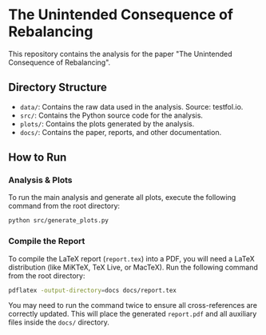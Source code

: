 # The Unintended Consequence of Rebalancing

This repository contains the analysis for the paper "The Unintended Consequence of Rebalancing".

## Directory Structure

- `data/`: Contains the raw data used in the analysis. Source: testfol.io.
- `src/`: Contains the Python source code for the analysis.
- `plots/`: Contains the plots generated by the analysis.
- `docs/`: Contains the paper, reports, and other documentation.

## How to Run

### Analysis & Plots

To run the main analysis and generate all plots, execute the following command from the root directory:

```bash
python src/generate_plots.py
```

### Compile the Report

To compile the LaTeX report (`report.tex`) into a PDF, you will need a LaTeX distribution (like MiKTeX, TeX Live, or MacTeX). Run the following command from the root directory:

```bash
pdflatex -output-directory=docs docs/report.tex
```

You may need to run the command twice to ensure all cross-references are correctly updated. This will place the generated `report.pdf` and all auxiliary files inside the `docs/` directory.